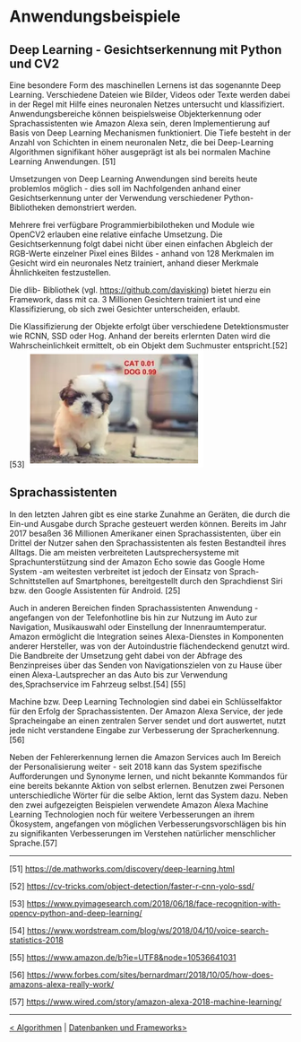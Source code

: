# Anwendungsbeispiele

## Deep Learning - Gesichtserkennung mit Python und CV2

Eine besondere Form des maschinellen Lernens ist das sogenannte Deep Learning. Verschiedene Dateien wie Bilder, Videos oder Texte werden dabei in der Regel mit Hilfe eines neuronalen Netzes untersucht und klassifiziert. Anwendungsbereiche können beispielsweise Objekterkennung oder Sprachassistenten wie Amazon Alexa sein, deren Implementierung auf Basis von Deep Learning Mechanismen funktioniert. Die Tiefe besteht in der Anzahl von Schichten in einem neuronalen Netz, die bei Deep-Learning Algorithmen signifikant höher ausgeprägt ist als bei normalen Machine Learning Anwendungen. [51]

Umsetzungen von Deep Learning Anwendungen sind bereits heute problemlos möglich - dies soll im Nachfolgenden anhand einer Gesichtserkennung unter der Verwendung verschiedener Python- Bibliotheken demonstriert werden.

Mehrere frei verfügbare Programmierbibilotheken und Module wie OpenCV2 erlauben eine relative einfache Umsetzung. Die Gesichtserkennung folgt dabei nicht über einen einfachen Abgleich der RGB-Werte einzelner Pixel eines Bildes - anhand von 128 Merkmalen im Gesicht wird ein neuronales Netz trainiert, anhand dieser Merkmale Ähnlichkeiten festzustellen.

Die dlib- Bibliothek (vgl. https://github.com/davisking) bietet hierzu ein Framework, dass mit ca. 3 Millionen Gesichtern trainiert ist und eine Klassifizierung, ob sich zwei Gesichter unterscheiden, erlaubt.

Die Klassifizierung der Objekte erfolgt über verschiedene Detektionsmuster wie RCNN, SSD oder Hog. Anhand der bereits erlernten Daten wird die Wahrscheinlichkeit ermittelt, ob ein Objekt dem Suchmuster entspricht.[52] [53]
![Objekterkennung ](images/objectDetection.PNG "Objekterkennungn")


## Sprachassistenten

In den letzten Jahren gibt es eine starke Zunahme an Geräten, die durch die Ein-und  Ausgabe  durch  Sprache  gesteuert  werden  können.  Bereits  im  Jahr 2017  besaßen  36  Millionen  Amerikaner  einen  Sprachassistenten,  über  ein Drittel  der  Nutzer  sahen  den  Sprachassistenten  als  festen  Bestandteil  ihres Alltags. Die  am  meisten  verbreiteten  Lautsprechersysteme  mit  Sprachunterstützung sind  der  Amazon  Echo  sowie  das  Google  Home  System -am  weitesten verbreitet  ist  jedoch  der  Einsatz  von  Sprach- Schnittstellen  auf  Smartphones, bereitgestellt  durch  den  Sprachdienst  Siri  bzw.  den  Google  Assistenten  für Android. [25]

Auch    in    anderen    Bereichen    finden    Sprachassistenten    Anwendung -angefangen von der Telefonhotline bis hin zur Nutzung im Auto zur Navigation, Musikauswahl oder Einstellung der Innenraumtemperatur. Amazon ermöglicht die Integration seines Alexa-Dienstes in Komponenten anderer Hersteller, was von der Autoindustrie flächendeckend genutzt wird. Die Bandbreite der Umsetzung geht dabei von der Abfrage des Benzinpreises über  das  Senden  von  Navigationszielen  von  zu  Hause über  einen  Alexa-Lautsprecher an das Auto bis zur Verwendung des,Sprachservice im Fahrzeug selbst.[54] [55]

Machine bzw. Deep Learning Technologien sind dabei ein Schlüsselfaktor für den Erfolg der Sprachassistenten. Der Amazon Alexa Service, der jede Spracheingabe an einen zentralen Server sendet und dort auswertet, nutzt jede nicht verstandene Eingabe zur Verbesserung der Spracherkennung.[56]

Neben der Fehlererkennung lernen die Amazon Services auch Im Bereich der Personalisierung weiter - seit 2018 kann das System spezifische Aufforderungen und Synonyme  lernen, und nicht bekannte Kommandos für eine bereits bekannte Aktion von selbst erlernen. Benutzen zwei Personen unterschiedliche Wörter für die selbe Aktion, lernt das System dazu.
Neben den zwei aufgezeigten Beispielen verwendete Amazon Alexa Machine Learning Technologien noch für weitere Verbesserungen an ihrem Ökosystem, angefangen von möglichen Verbesserungsvorschlägen bis hin zu signifikanten Verbesserungen im Verstehen natürlicher menschlicher Sprache.[57]

---

[51]
https://de.mathworks.com/discovery/deep-learning.html

[52]
https://cv-tricks.com/object-detection/faster-r-cnn-yolo-ssd/

[53]
https://www.pyimagesearch.com/2018/06/18/face-recognition-with-opencv-python-and-deep-learning/

[54]
https://www.wordstream.com/blog/ws/2018/04/10/voice-search-statistics-2018

[55]
https://www.amazon.de/b?ie=UTF8&node=10536641031

[56]
https://www.forbes.com/sites/bernardmarr/2018/10/05/how-does-amazons-alexa-really-work/

[57]
https://www.wired.com/story/amazon-alexa-2018-machine-learning/

---

[< Algorithmen](Algorithmen.md) | [Datenbanken und Frameworks>](Datenbanken_und_Frameworks.md)
